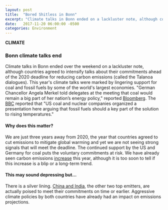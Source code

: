 ```yaml
---
layout: post
title:  "Bored Shitless in Bonn"
excerpt: "Climate talks in Bonn ended on a lackluster note, although countries agreed to intensify talks about their commitments ahead of the 2020 deadline for reducing carbon emissions."
date:   2017-11-20 06:00:00 -0500
categories: Environment
---
```


**CLIMATE**

### Bonn climate talks end

Climate talks in Bonn ended over the weekend on a lackluster note, although countries agreed to intensify talks about their commitments ahead of the 2020 deadline for reducing carbon emissions (called the Talanoa dialogues). This year's climate talks were marked by lingering support for coal and fossil fuels by some of the world's largest economies. "German Chancellor Angela Merkel told delegates at the meeting that coal would remain a big part of her nation’s energy policy," reported [Bloomberg](https://www.bloomberg.com/news/articles/2017-11-18/climate-envoys-step-up-pace-of-work-without-support-from-trump). The [BBC](http://www.bbc.com/news/science-environment-42032229) reported that "US coal and nuclear companies organized a presentation here arguing that fossil fuels should a key part of the solution to rising temperatures."

#### Why does this matter?

We are just three years away from 2020, the year that countries agreed to cut emissions to mitigate global warming and yet we are not seeing strong signals that will meet the deadline. The continued support by the US and Germany for coal puts the voluntary commitments at risk. We have already seen carbon emissions [increase](https://www.nytimes.com/interactive/2017/11/06/climate/world-emissions-goals-far-off-course.html) this year, although it is too soon to tell if this increase is a blip or a long-term trend.

#### This may sound depressing but...

There is a silver lining. [China and India](http://climateactiontracker.org/news/287/Improvement-in-warming-outlook-as-India-and-China-move-ahead-but-Paris-Agreement-gap-still-looms-large.html), the other two top emitters, are actually poised to meet their commitments on time or earlier. Aggressive climate policies by both countries have already had an impact on emissions projections.
